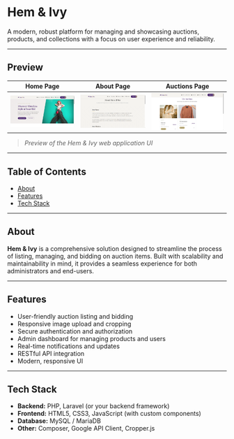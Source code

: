# Hem & Ivy

A modern, robust platform for managing and showcasing auctions, products, and collections with a focus on user experience and reliability.

---

## Preview

| Home Page                                  | About Page                                   | Auctions Page                                      |
| ------------------------------------------ | -------------------------------------------- | -------------------------------------------------- |
| ![Home Preview](docs/screenshots/home.PNG) | ![About Preview](docs/screenshots/about.PNG) | ![Auctions Preview](docs/screenshots/auctions.PNG) |

> _Preview of the Hem & Ivy web application UI_

---

## Table of Contents

- [About](#about)
- [Features](#features)
- [Tech Stack](#tech-stack)

---

## About

**Hem & Ivy** is a comprehensive solution designed to streamline the process of listing, managing, and bidding on auction items. Built with scalability and maintainability in mind, it provides a seamless experience for both administrators and end-users.

---

## Features

- User-friendly auction listing and bidding
- Responsive image upload and cropping
- Secure authentication and authorization
- Admin dashboard for managing products and users
- Real-time notifications and updates
- RESTful API integration
- Modern, responsive UI

---

## Tech Stack

- **Backend:** PHP, Laravel (or your backend framework)
- **Frontend:** HTML5, CSS3, JavaScript (with custom components)
- **Database:** MySQL / MariaDB
- **Other:** Composer, Google API Client, Cropper.js
